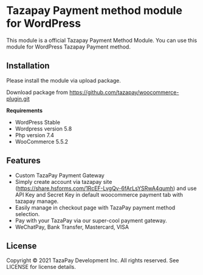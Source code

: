 # Tazapay Payment method module for WordPress

This module is a official Tazapay Payment Method Module. You can use this module for WordPress Tazapay Payment method. 

## Installation

Please install the module via upload package. 

Download package from https://github.com/tazapay/woocommerce-plugin.git

**Requirements**

- WordPress Stable
- Wordpress version 5.8
- Php version 7.4
- WooCommerce 5.5.2

## Features
- Custom TazaPay Payment Gateway
- Simply create account via tazapay site (https://share.hsforms.com/1RcEF-LvgQv-6fArLsYSRwA4qumh) and use API Key and Secret Key in default woocommerce payment tab with tazapay manage.
- Easily manage in checkout page with TazaPay payment method selection.
- Pay with your TazaPay via our super-cool payment gateway.
- WeChatPay, Bank Transfer, Mastercard, VISA


## License

Copyright © 2021 TazaPay Development Inc. All rights reserved. See LICENSE for license details.